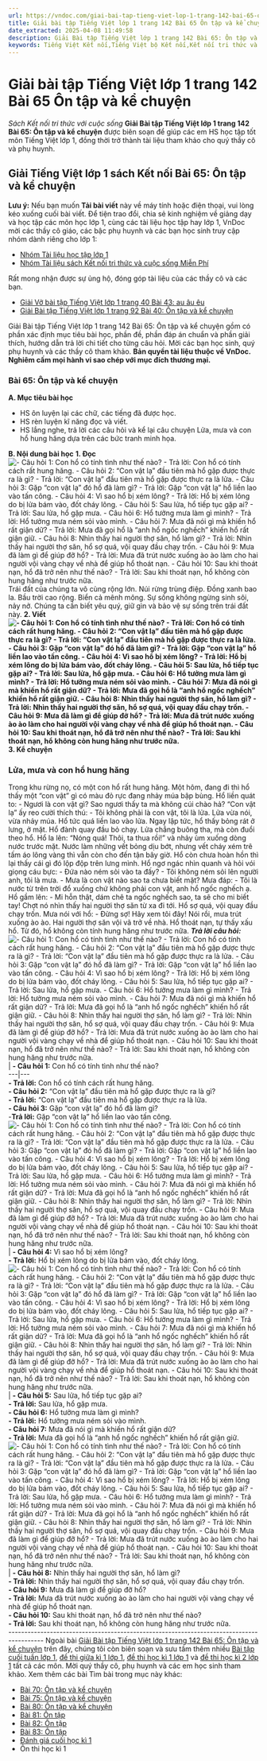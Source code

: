 ```yaml
---
url: https://vndoc.com/giai-bai-tap-tieng-viet-lop-1-trang-142-bai-65-on-tap-va-ke-chuyen-222454
title: Giải bài tập Tiếng Việt lớp 1 trang 142 Bài 65 Ôn tập và kể chuyện - Sách Kết nối tri thức với cuộc sống - VnDoc.com
date_extracted: 2025-04-08 11:49:58
description: Giải Bài tập Tiếng Việt lớp 1 trang 142 Bài 65: Ôn tập và kể chuyện được biên soạn nhằm giúp các em HS học tập tốt môn Tiếng Việt lớp 1. Mời các bạn tham khảo.
keywords: Tiếng Việt Kết nối,Tiếng Việt bộ Kết nối,Kết nối tri thức và cuộc sống,Giải Tiếng Việt lớp 1 tập 1,Tiếng Việt lớp 1,Giải Tiếng Việt lớp 1 tập 1 Bài 65 Ôn tập và kể chuyện,Giải sách giáo khoa Tiếng Việt lớp 1 Kết nối,Hướng dẫn giải tiếng việt lớp 1 tập 1,giải tiếng việt lớp 1 kết nối,đáp án tiếng việt lớp 1 tập 1 kết nối,Giải Tiếng Việt lớp 1 trang 142 Bài 65 Ôn tập và kể chuyện,Giải bài tập Tiếng Việt lớp 1 trang 142,Bài 65 Ôn tập và kể chuyện,lửa mưa và con hổ hung hăng
---
```


# Giải bài tập Tiếng Việt lớp 1 trang 142 Bài 65 Ôn tập và kể chuyện
 _Sách Kết nối tri thức với cuộc sống_
**Giải Bài tập Tiếng Việt lớp 1 trang 142 Bài 65: Ôn tập và kể chuyện** được biên soạn để giúp các em HS học tập tốt môn Tiếng Việt lớp 1, đồng thời trở thành tài liệu tham khảo cho quý thầy cô và phụ huynh.
## Giải Tiếng Việt lớp 1 sách Kết nối Bài 65: Ôn tập và kể chuyện
**Lưu ý:** Nếu bạn muốn **Tải bài viết** này về máy tính hoặc điện thoại, vui lòng kéo xuống cuối bài viết.
Để tiện trao đổi, chia sẻ kinh nghiệm về giảng dạy và học tập các môn học lớp 1, cùng các tài liệu học tập hay lớp 1, VnDoc mời các thầy cô giáo, các bậc phụ huynh và các bạn học sinh truy cập nhóm dành riêng cho lớp 1:
  * [Nhóm Tài liệu học tập lớp 1](<https://vndoc.com/goto?q=aHR0cHM6Ly93d3cuZmFjZWJvb2suY29tL2dyb3Vwcy9UYWkubGlldS5ob2MudGFwLmxvcC4xLlZORE9D>)
  * [Nhóm Tài liệu sách Kết nối tri thức và cuộc sống Miễn Phí](</goto?u=aHR0cHM6Ly93d3cuZmFjZWJvb2suY29tL2dyb3Vwcy83OTk5MDkwNDA3NTEwNjEv>)

Rất mong nhận được sự ủng hộ, đóng góp tài liệu của các thầy cô và các bạn.
  * [Giải Vở bài tập Tiếng Việt lớp 1 trang 40 Bài 43: au âu êu](<https://vndoc.com/giai-vo-bai-tap-tieng-viet-lop-1-trang-40-bai-43-au-au-eu-207549>)
  * [Giải Bài tập Tiếng Việt lớp 1 trang 92 Bài 40: Ôn tập và kể chuyện](<https://vndoc.com/giai-bai-tap-tieng-viet-lop-1-trang-92-bai-40-on-tap-va-ke-chuyen-205799>)

Giải Bài tập Tiếng Việt lớp 1 trang 142 Bài 65: Ôn tập và kể chuyện gồm có phần xác định mục tiêu bài học, phần đề, phần đáp án chuẩn và phần giải thích, hướng dẫn trả lời chi tiết cho từng câu hỏi. Mời các bạn học sinh, quý phụ huynh và các thầy cô tham khảo.
**Bản quyền tài liệu thuộc về VnDoc. Nghiêm cấm mọi hành vi sao chép với mục đích thương mại.**
### **Bài 65: Ôn tập và kể chuyện**
**A. Mục tiêu bài học**
  * HS ôn luyện lại các chữ, các tiếng đã được học.
  * HS rèn luyện kĩ năng đọc và viết.
  * HS lắng nghe, trả lời các câu hỏi và kể lại câu chuyện Lửa, mưa và con hổ hung hăng dựa trên các bức tranh minh họa.

**B. Nội dung bài học**
**1\. Đọc**
![	- Câu hỏi 1: Con hổ có tính tình như thế nào? 	- Trả lời: Con hổ có tính cách rất hung hăng. 	- Câu hỏi 2: “Con vật lạ” đầu tiên mà hổ gặp được thực ra là gì? 	- Trả lời: “Con vật lạ” đầu tiên mà hổ gặp được thực ra là lửa. 	- Câu hỏi 3: Gặp “con vật lạ” đó hổ đã làm gì? 	- Trả lời: Gặp “con vật lạ” hổ liền lao vào tấn công. 	- Câu hỏi 4: Vì sao hổ bị xém lông? 	- Trả lời: Hổ bị xém lông do bị lửa bám vào, đốt cháy lông. 	- Câu hỏi 5: Sau lửa, hổ tiếp tục gặp ai? 	- Trả lời: Sau lửa, hổ gặp mưa. 	- Câu hỏi 6: Hổ tưởng mưa làm gì mình? 	- Trả lời: Hổ tưởng mưa ném sỏi vào mình. 	- Câu hỏi 7: Mưa đã nói gì mà khiến hổ rất giận dữ? 	- Trả lời: Mưa đã gọi hổ là “anh hổ ngốc nghếch” khiến hổ rất giận giữ. 	- Câu hỏi 8: Nhìn thấy hai người thợ săn, hổ làm gì? 	- Trả lời: Nhìn thấy hai người thợ săn, hổ sợ quá, vội quay đầu chạy trốn. 	- Câu hỏi 9: Mưa đã làm gì để giúp đỡ hổ? 	- Trả lời: Mưa đã trút nước xuống ào ào làm cho hai người vội vàng chạy về nhà để giúp hổ thoát nạn. 	- Câu hỏi 10: Sau khi thoát nạn, hổ đã trở nên như thế nào? 	- Trả lời: Sau khi thoát nạn, hổ không còn hung hăng như trước nữa.](https://i.vdoc.vn/data/image/2020/11/10/giai-bai-tap-tieng-viet-lop-1-sach-ket-noi-trang-142-bai-65-on-tap-va-ke-chuyen-1.jpg)
Trái đất của chúng ta vô cùng rộng lớn. Núi rừng trùng điệp. Đồng xanh bao la. Bầu trời cao rộng. Biển cả mênh mông. Sự sống không ngừng sinh sôi, nảy nở. Chúng ta cần biết yêu quý, giữ gìn và bảo vệ sự sống trên trái đất này.
**2\. Viết**
**![	- Câu hỏi 1: Con hổ có tính tình như thế nào? 	- Trả lời: Con hổ có tính cách rất hung hăng. 	- Câu hỏi 2: “Con vật lạ” đầu tiên mà hổ gặp được thực ra là gì? 	- Trả lời: “Con vật lạ” đầu tiên mà hổ gặp được thực ra là lửa. 	- Câu hỏi 3: Gặp “con vật lạ” đó hổ đã làm gì? 	- Trả lời: Gặp “con vật lạ” hổ liền lao vào tấn công. 	- Câu hỏi 4: Vì sao hổ bị xém lông? 	- Trả lời: Hổ bị xém lông do bị lửa bám vào, đốt cháy lông. 	- Câu hỏi 5: Sau lửa, hổ tiếp tục gặp ai? 	- Trả lời: Sau lửa, hổ gặp mưa. 	- Câu hỏi 6: Hổ tưởng mưa làm gì mình? 	- Trả lời: Hổ tưởng mưa ném sỏi vào mình. 	- Câu hỏi 7: Mưa đã nói gì mà khiến hổ rất giận dữ? 	- Trả lời: Mưa đã gọi hổ là “anh hổ ngốc nghếch” khiến hổ rất giận giữ. 	- Câu hỏi 8: Nhìn thấy hai người thợ săn, hổ làm gì? 	- Trả lời: Nhìn thấy hai người thợ săn, hổ sợ quá, vội quay đầu chạy trốn. 	- Câu hỏi 9: Mưa đã làm gì để giúp đỡ hổ? 	- Trả lời: Mưa đã trút nước xuống ào ào làm cho hai người vội vàng chạy về nhà để giúp hổ thoát nạn. 	- Câu hỏi 10: Sau khi thoát nạn, hổ đã trở nên như thế nào? 	- Trả lời: Sau khi thoát nạn, hổ không còn hung hăng như trước nữa.](https://i.vdoc.vn/data/image/2020/11/10/giai-bai-tap-tieng-viet-lop-1-sach-ket-noi-trang-142-bai-65-on-tap-va-ke-chuyen-6.jpg)**
**3\. Kể chuyện**
### Lửa, mưa và con hổ hung hăng
Trong khu rừng nọ, có một con hổ rất hung hăng. Một hôm, đang đi thì hổ thấy một “con vật” gì có màu đỏ rực đang nhảy múa bập bùng. Hổ liền quát to:
\- Ngươi là con vật gì? Sao ngươi thấy ta mà không cúi chào hả?
“Con vật lạ” ấy reo cười thích thú:
\- Tôi không phải là con vật, tôi là lửa.
Lửa vừa nói, vừa nhảy múa. Hổ tức quá liền lao vào lửa. Ngay lập tức, hổ thấy bỏng rát ở lưng, ở mặt. Hổ đành quay đầu bỏ chạy. Lửa chẳng buông tha, mà còn đuổi theo hổ. Hổ la lên: “Nóng quá\! Thôi, ta thua rồi\!” và nhảy ùm xuống dòng nước trước mặt. Nước làm những vết bỏng dịu bớt, nhưng vết cháy xém trê tấm áo lông vàng thì vẫn còn cho đến tận bây giờ.
Hổ còn chưa hoàn hồn thì lại thấy cái gì đó lộp độp trên lưng mình. Hổ ngơ ngác nhìn quanh và hỏi vói giọng cáu bực:
\- Đứa nào ném sỏi vào ta đấy?
\- Tôi không ném sỏi lên người anh, tôi là mưa.
\- Mưa là con vật nào sao ta chưa biết mặt?
Mưa đáp:
\- Tôi là nước từ trên trời đổ xuống chứ không phải con vật, anh hổ ngốc nghếch ạ.
Hồ gầm lên:
\- Mi hỗn thật, dám chê ta ngốc nghếch sao, ta sẽ cho mi biết tay\!
Chợt nó nhìn thấy hai người thợ săn từ xa đi tới. Hổ sợ quá, vội quay đầu chạy trốn. Mưa nói với hổ:
\- Đừng sợ\! Hãy xem tôi đây\!
Nói rồi, mưa trút xuống ào ào. Hai người thợ săn vội vã trở về nhà.
Hổ thoát nạn, tự thấy xấu hổ. Từ đó, hổ không còn tính hung hăng như trước nữa.
_**Trả lời câu hỏi:**_
![	- Câu hỏi 1: Con hổ có tính tình như thế nào? 	- Trả lời: Con hổ có tính cách rất hung hăng. 	- Câu hỏi 2: “Con vật lạ” đầu tiên mà hổ gặp được thực ra là gì? 	- Trả lời: “Con vật lạ” đầu tiên mà hổ gặp được thực ra là lửa. 	- Câu hỏi 3: Gặp “con vật lạ” đó hổ đã làm gì? 	- Trả lời: Gặp “con vật lạ” hổ liền lao vào tấn công. 	- Câu hỏi 4: Vì sao hổ bị xém lông? 	- Trả lời: Hổ bị xém lông do bị lửa bám vào, đốt cháy lông. 	- Câu hỏi 5: Sau lửa, hổ tiếp tục gặp ai? 	- Trả lời: Sau lửa, hổ gặp mưa. 	- Câu hỏi 6: Hổ tưởng mưa làm gì mình? 	- Trả lời: Hổ tưởng mưa ném sỏi vào mình. 	- Câu hỏi 7: Mưa đã nói gì mà khiến hổ rất giận dữ? 	- Trả lời: Mưa đã gọi hổ là “anh hổ ngốc nghếch” khiến hổ rất giận giữ. 	- Câu hỏi 8: Nhìn thấy hai người thợ săn, hổ làm gì? 	- Trả lời: Nhìn thấy hai người thợ săn, hổ sợ quá, vội quay đầu chạy trốn. 	- Câu hỏi 9: Mưa đã làm gì để giúp đỡ hổ? 	- Trả lời: Mưa đã trút nước xuống ào ào làm cho hai người vội vàng chạy về nhà để giúp hổ thoát nạn. 	- Câu hỏi 10: Sau khi thoát nạn, hổ đã trở nên như thế nào? 	- Trả lời: Sau khi thoát nạn, hổ không còn hung hăng như trước nữa.](https://i.vdoc.vn/data/image/2020/11/10/giai-bai-tap-tieng-viet-lop-1-sach-ket-noi-trang-142-bai-65-on-tap-va-ke-chuyen-2.jpg)| **\- Câu hỏi 1:** Con hổ có tính tình như thế nào?  
---|---  
**\- Trả lời:** Con hổ có tính cách rất hung hăng.  
**\- Câu hỏi 2:** “Con vật lạ” đầu tiên mà hổ gặp được thực ra là gì?  
**\- Trả lời:** “Con vật lạ” đầu tiên mà hổ gặp được thực ra là lửa.  
**\- Câu hỏi 3:** Gặp “con vật lạ” đó hổ đã làm gì?  
-**Trả lời:** Gặp “con vật lạ” hổ liền lao vào tấn công.  
![	- Câu hỏi 1: Con hổ có tính tình như thế nào? 	- Trả lời: Con hổ có tính cách rất hung hăng. 	- Câu hỏi 2: “Con vật lạ” đầu tiên mà hổ gặp được thực ra là gì? 	- Trả lời: “Con vật lạ” đầu tiên mà hổ gặp được thực ra là lửa. 	- Câu hỏi 3: Gặp “con vật lạ” đó hổ đã làm gì? 	- Trả lời: Gặp “con vật lạ” hổ liền lao vào tấn công. 	- Câu hỏi 4: Vì sao hổ bị xém lông? 	- Trả lời: Hổ bị xém lông do bị lửa bám vào, đốt cháy lông. 	- Câu hỏi 5: Sau lửa, hổ tiếp tục gặp ai? 	- Trả lời: Sau lửa, hổ gặp mưa. 	- Câu hỏi 6: Hổ tưởng mưa làm gì mình? 	- Trả lời: Hổ tưởng mưa ném sỏi vào mình. 	- Câu hỏi 7: Mưa đã nói gì mà khiến hổ rất giận dữ? 	- Trả lời: Mưa đã gọi hổ là “anh hổ ngốc nghếch” khiến hổ rất giận giữ. 	- Câu hỏi 8: Nhìn thấy hai người thợ săn, hổ làm gì? 	- Trả lời: Nhìn thấy hai người thợ săn, hổ sợ quá, vội quay đầu chạy trốn. 	- Câu hỏi 9: Mưa đã làm gì để giúp đỡ hổ? 	- Trả lời: Mưa đã trút nước xuống ào ào làm cho hai người vội vàng chạy về nhà để giúp hổ thoát nạn. 	- Câu hỏi 10: Sau khi thoát nạn, hổ đã trở nên như thế nào? 	- Trả lời: Sau khi thoát nạn, hổ không còn hung hăng như trước nữa.](https://i.vdoc.vn/data/image/2020/11/10/giai-bai-tap-tieng-viet-lop-1-sach-ket-noi-trang-142-bai-65-on-tap-va-ke-chuyen-3.jpg)| **\- Câu hỏi 4:** Vì sao hổ bị xém lông?  
**\- Trả lời:** Hổ bị xém lông do bị lửa bám vào, đốt cháy lông.  
![	- Câu hỏi 1: Con hổ có tính tình như thế nào? 	- Trả lời: Con hổ có tính cách rất hung hăng. 	- Câu hỏi 2: “Con vật lạ” đầu tiên mà hổ gặp được thực ra là gì? 	- Trả lời: “Con vật lạ” đầu tiên mà hổ gặp được thực ra là lửa. 	- Câu hỏi 3: Gặp “con vật lạ” đó hổ đã làm gì? 	- Trả lời: Gặp “con vật lạ” hổ liền lao vào tấn công. 	- Câu hỏi 4: Vì sao hổ bị xém lông? 	- Trả lời: Hổ bị xém lông do bị lửa bám vào, đốt cháy lông. 	- Câu hỏi 5: Sau lửa, hổ tiếp tục gặp ai? 	- Trả lời: Sau lửa, hổ gặp mưa. 	- Câu hỏi 6: Hổ tưởng mưa làm gì mình? 	- Trả lời: Hổ tưởng mưa ném sỏi vào mình. 	- Câu hỏi 7: Mưa đã nói gì mà khiến hổ rất giận dữ? 	- Trả lời: Mưa đã gọi hổ là “anh hổ ngốc nghếch” khiến hổ rất giận giữ. 	- Câu hỏi 8: Nhìn thấy hai người thợ săn, hổ làm gì? 	- Trả lời: Nhìn thấy hai người thợ săn, hổ sợ quá, vội quay đầu chạy trốn. 	- Câu hỏi 9: Mưa đã làm gì để giúp đỡ hổ? 	- Trả lời: Mưa đã trút nước xuống ào ào làm cho hai người vội vàng chạy về nhà để giúp hổ thoát nạn. 	- Câu hỏi 10: Sau khi thoát nạn, hổ đã trở nên như thế nào? 	- Trả lời: Sau khi thoát nạn, hổ không còn hung hăng như trước nữa.](https://i.vdoc.vn/data/image/2020/11/10/giai-bai-tap-tieng-viet-lop-1-sach-ket-noi-trang-142-bai-65-on-tap-va-ke-chuyen-4.jpg)| **\- Câu hỏi 5:** Sau lửa, hổ tiếp tục gặp ai?  
**\- Trả lời:** Sau lửa, hổ gặp mưa.  
**\- Câu hỏi 6:** Hổ tưởng mưa làm gì mình?  
**\- Trả lời:** Hổ tưởng mưa ném sỏi vào mình.  
**\- Câu hỏi 7:** Mưa đã nói gì mà khiến hổ rất giận dữ?  
**\- Trả lời:** Mưa đã gọi hổ là “anh hổ ngốc nghếch” khiến hổ rất giận giữ.  
![	- Câu hỏi 1: Con hổ có tính tình như thế nào? 	- Trả lời: Con hổ có tính cách rất hung hăng. 	- Câu hỏi 2: “Con vật lạ” đầu tiên mà hổ gặp được thực ra là gì? 	- Trả lời: “Con vật lạ” đầu tiên mà hổ gặp được thực ra là lửa. 	- Câu hỏi 3: Gặp “con vật lạ” đó hổ đã làm gì? 	- Trả lời: Gặp “con vật lạ” hổ liền lao vào tấn công. 	- Câu hỏi 4: Vì sao hổ bị xém lông? 	- Trả lời: Hổ bị xém lông do bị lửa bám vào, đốt cháy lông. 	- Câu hỏi 5: Sau lửa, hổ tiếp tục gặp ai? 	- Trả lời: Sau lửa, hổ gặp mưa. 	- Câu hỏi 6: Hổ tưởng mưa làm gì mình? 	- Trả lời: Hổ tưởng mưa ném sỏi vào mình. 	- Câu hỏi 7: Mưa đã nói gì mà khiến hổ rất giận dữ? 	- Trả lời: Mưa đã gọi hổ là “anh hổ ngốc nghếch” khiến hổ rất giận giữ. 	- Câu hỏi 8: Nhìn thấy hai người thợ săn, hổ làm gì? 	- Trả lời: Nhìn thấy hai người thợ săn, hổ sợ quá, vội quay đầu chạy trốn. 	- Câu hỏi 9: Mưa đã làm gì để giúp đỡ hổ? 	- Trả lời: Mưa đã trút nước xuống ào ào làm cho hai người vội vàng chạy về nhà để giúp hổ thoát nạn. 	- Câu hỏi 10: Sau khi thoát nạn, hổ đã trở nên như thế nào? 	- Trả lời: Sau khi thoát nạn, hổ không còn hung hăng như trước nữa.](https://i.vdoc.vn/data/image/2020/11/10/giai-bai-tap-tieng-viet-lop-1-sach-ket-noi-trang-142-bai-65-on-tap-va-ke-chuyen-5.jpg)| **\- Câu hỏi 8:** Nhìn thấy hai người thợ săn, hổ làm gì?  
**\- Trả lời:** Nhìn thấy hai người thợ săn, hổ sợ quá, vội quay đầu chạy trốn.  
**\- Câu hỏi 9:** Mưa đã làm gì để giúp đỡ hổ?  
**\- Trả lời:** Mưa đã trút nước xuống ào ào làm cho hai người vội vàng chạy về nhà để giúp hổ thoát nạn.  
**\- Câu hỏi 10:** Sau khi thoát nạn, hổ đã trở nên như thế nào?  
**\- Trả lời:** Sau khi thoát nạn, hổ không còn hung hăng như trước nữa.  
\-----------------------------------------------------------------------------------------
Ngoài bài [Giải Bài tập Tiếng Việt lớp 1 trang 142 Bài 65: Ôn tập và kể chuyện](<https://vndoc.com/giai-bai-tap-tieng-viet-lop-1-trang-142-bai-65-on-tap-va-ke-chuyen-222454>) trên đây, chúng tôi còn biên soạn và sưu tầm thêm nhiều [Bài tập cuối tuần lớp 1](<https://vndoc.com/bai-tap-cuoi-tuan-lop1>), [đề thi giữa kì 1 lớp 1](<https://vndoc.com/de-thi-giua-ki-1-lop1>), [đề thi học kì 1 lớp 1](<https://vndoc.com/de-thi-hoc-ki-1-lop1>) và [đề thi học kì 2 lớp 1](<https://vndoc.com/de-thi-hoc-ki-2-lop1>) tất cả các môn. Mời quý thầy cô, phụ huynh và các em học sinh tham khảo.
Xem thêm các bài Tìm bài trong mục này khác:
  * [Bài 70: Ôn tập và kể chuyện](</giai-bai-tap-tieng-viet-lop-1-trang-152-bai-70-on-tap-va-ke-chuyen-222456>)
  * [Bài 75: Ôn tập và kể chuyện](</giai-bai-tap-tieng-viet-lop-1-trang-162-bai-75-on-tap-va-ke-chuyen-222457>)
  * [Bài 80: Ôn tập và kể chuyện](</giai-tieng-viet-1-trang-172-173-bai-80-on-tap-va-ke-chuyen-234992>)
  * [Bài 81: Ôn tập](</giai-tieng-viet-1-trang-174-175-bai-81-on-tap-235010>)
  * [Bài 82: Ôn tập](</giai-tieng-viet-1-trang-176-177-bai-82-on-tap-235040>)
  * [Bài 83: Ôn tập](</giai-tieng-viet-1-trang-178-179-bai-83-on-tap-235058>)
  * [Đánh giá cuối học kì 1](</giai-tieng-viet-1-trang-180-181-danh-gia-cuoi-hoc-ki-1-235086>)
  * Ôn thi học kì 1

